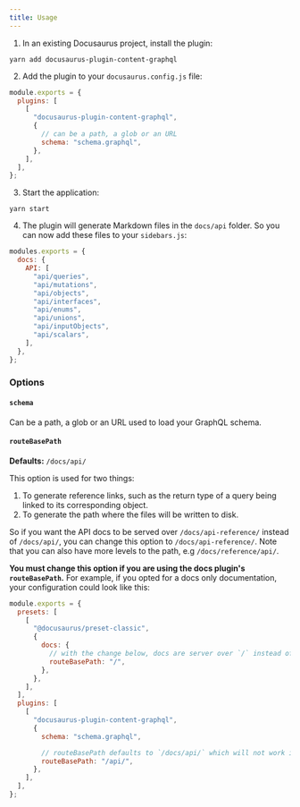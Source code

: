 ```yaml
---
title: Usage
---
```


<!--
This file was automatically generated from the README.md.
Do not edit it but make your changes to the README.md instead and run the command:
yarn --cwd ./packages/scripts generateDocs
-->

1. In an existing Docusaurus project, install the plugin:

```
yarn add docusaurus-plugin-content-graphql
```

2. Add the plugin to your `docusaurus.config.js` file:

```js
module.exports = {
  plugins: [
    [
      "docusaurus-plugin-content-graphql",
      {
        // can be a path, a glob or an URL
        schema: "schema.graphql",
      },
    ],
  ],
};
```

3. Start the application:

```
yarn start
```

4. The plugin will generate Markdown files in the `docs/api` folder. So you can now add these files to your `sidebars.js`:

```js
modules.exports = {
  docs: {
    API: [
      "api/queries",
      "api/mutations",
      "api/objects",
      "api/interfaces",
      "api/enums",
      "api/unions",
      "api/inputObjects",
      "api/scalars",
    ],
  },
};
```

### Options

#### `schema`

Can be a path, a glob or an URL used to load your GraphQL schema.

#### `routeBasePath`

**Defaults:** `/docs/api/`

This option is used for two things:

1. To generate reference links, such as the return type of a query being linked to its corresponding object.
2. To generate the path where the files will be written to disk.

So if you want the API docs to be served over `/docs/api-reference/` instead of `/docs/api/`, you can change this option to `/docs/api-reference/`. Note that you can also have more levels to the path, e.g `/docs/reference/api/`.

**You must change this option if you are using the docs plugin's `routeBasePath`.**
For example, if you opted for a docs only documentation, your configuration could look like this:

```js
module.exports = {
  presets: [
    [
      "@docusaurus/preset-classic",
      {
        docs: {
          // with the change below, docs are server over `/` instead of `/docs/`
          routeBasePath: "/",
        },
      },
    ],
  ],
  plugins: [
    [
      "docusaurus-plugin-content-graphql",
      {
        schema: "schema.graphql",

        // routeBasePath defaults to `/docs/api/` which will not work if docs are server over `/`
        routeBasePath: "/api/",
      },
    ],
  ],
};
```
